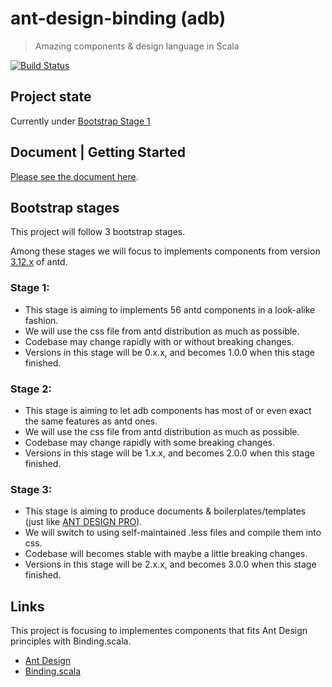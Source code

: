 # ant-design-binding (adb)
> Amazing components &amp; design language in Scala

[![Build Status](https://travis-ci.org/ant-design-binding/ant-design-binding.svg?branch=master)](https://travis-ci.org/ant-design-binding/ant-design-binding)

## Project state
Currently under [Bootstrap Stage 1](#stage-1)

## Document | Getting Started
[Please see the document here](https://ant-design-binding.org/).

## Bootstrap stages
This project will follow 3 bootstrap stages.

Among these stages we will focus to implements components from version [3.12.x](https://github.com/ant-design/ant-design/releases/tag/3.12.1) of antd.
### Stage 1:
* This stage is aiming to implements 56 antd components in a look-alike fashion.
* We will use the css file from antd distribution as much as possible.
* Codebase may change rapidly with or without breaking changes.
* Versions in this stage will be 0.x.x, and becomes 1.0.0 when this stage finished.
### Stage 2:
* This stage is aiming to let adb components has most of or even exact the same features as antd ones.
* We will use the css file from antd distribution as much as possible.
* Codebase may change rapidly with some breaking changes.
* Versions in this stage will be 1.x.x, and becomes 2.0.0 when this stage finished.
### Stage 3:
* This stage is aiming to produce documents & boilerplates/templates (just like [ANT DESIGN PRO](https://pro.ant.design/index-cn)).
* We will switch to using self-maintained .less files and compile them into css.
* Codebase will becomes stable with maybe a little breaking changes.
* Versions in this stage will be 2.x.x, and becomes 3.0.0 when this stage finished.

## Links
This project is focusing to implementes components that fits Ant Design principles with Binding.scala.

* [Ant Design](https://ant.design/)
* [Binding.scala](https://github.com/ThoughtWorksInc/Binding.scala)
